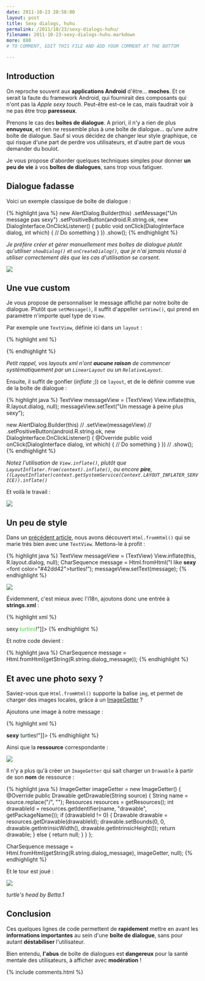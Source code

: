 ```yaml
---
date: 2011-10-23 20:58:00
layout: post
title: Sexy dialogs, huhu
permalink: /2011/10/23/sexy-dialogs-huhu/
filename: 2011-10-23-sexy-dialogs-huhu.markdown
more: 880
# TO COMMENT, EDIT THIS FILE AND ADD YOUR COMMENT AT THE BOTTOM

---
```


## Introduction





On reproche souvent aux **applications Android** d'être... **moches**. Et ce serait la faute du framework Android, qui fournirait des composants qui n'ont pas la _Apple sexy touch_. Peut-être est-ce le cas, mais faudrait voir à ne pas être trop **paresseux**.



Prenons le cas des **boîtes de dialogue**. A priori, il n'y a rien de plus **ennuyeux**, et rien ne ressemble plus à une boîte de dialogue... qu'une autre boîte de dialogue. Sauf si vous décidez de changer leur style graphique, ce qui risque d'une part de perdre vos utilisateurs, et d'autre part de vous demander du boulot.



Je vous propose d'aborder quelques techniques simples pour donner **un peu de vie** à vos **boîtes de dialogues**, sans trop vous fatiguer.


## Dialogue fadasse





Voici un exemple classique de boîte de dialogue :



{% highlight java %}
new AlertDialog.Builder(this)
		.setMessage("Un message pas sexy")
		.setPositiveButton(android.R.string.ok, new DialogInterface.OnClickListener() {
			public void onClick(DialogInterface dialog, int which) {
				// Do something
			}
		})
		.show();
{% endhighlight %}

_Je préfère créer et gérer manuellement mes boîtes de dialogue plutôt qu'utiliser `showDialog()` et `onCreateDialog()`, que je n'ai jamais réussi à utiliser correctement dès que les cas d'utilisation se corsent._



![](/static/blog_img/pas_sexy.png)





## Une vue custom





Je vous propose de personnaliser le message affiché par notre boîte de dialogue. Plutôt que `setMessage()`, il suffit d'appeller `setView()`, qui prend en paramètre n'importe quel type de `View`.



Par exemple une `TextView`, définie ici dans un `layout` :

{% highlight xml %}
<?xml version="1.0" encoding="utf-8"?>
<TextView
    xmlns:android="http://schemas.android.com/apk/res/android"
    android:layout_width="fill_parent" 
    android:layout_height="wrap_content" 
    android:textSize="30sp"
    android:padding="20dp"
    />
{% endhighlight %}

_Petit rappel, vos layouts xml n'ont **aucune raison** de commencer systématiquement par un `LinearLayout` ou un `RelativeLayout`._



Ensuite, il suffit de gonfler (_inflate_ ;)) ce `layout`, et de le définir comme vue de la boîte de dialogue :

{% highlight java %}
TextView messageView = (TextView) View.inflate(this, R.layout.dialog, null);
messageView.setText("Un message à peine plus sexy");

new AlertDialog.Builder(this) //
		.setView(messageView) //
		.setPositiveButton(android.R.string.ok, new DialogInterface.OnClickListener() {
			@Override
			public void onClick(DialogInterface dialog, int which) {
				// Do something
			}
		}) //
		.show();
{% endhighlight %}

_Notez l'utilisation de `View.inflate()`, plutôt que `LayoutInflater.from(context).inflate()`, ou encore **pire**, `((LayoutInflater)context.getSystemService(Context.LAYOUT_INFLATER_SERVICE)).inflate()`_



Et voilà le travail :

![](/static/blog_img/sexy1.png)





## Un peu de style



Dans un [précédent article](/2011/10/01/un-peu-de-style-dans-la-textview/), nous avons découvert `Html.fromHtml()` qui se marie très bien avec une `TextView`. Mettons-le à profit :



{% highlight java %}
TextView messageView = (TextView) View.inflate(this, R.layout.dialog, null);
CharSequence message = Html.fromHtml("I like <b>sexy</b> <font color=\"#42dd42\">turtles</font>!");
messageView.setText(message);
{% endhighlight %}



![](/static/blog_img/sexy2.png)



Évidemment, c'est mieux avec l'i18n, ajoutons donc une entrée à **strings.xml** :



{% highlight xml %}
<?xml version="1.0" encoding="utf-8"?>
<resources>
    <!-- ... -->
    <string name="dialog_message"><![CDATA[I like <b>sexy</b> <font color="#42dd42">turtles</font>!"]]></string>
</resources>
{% endhighlight %}



Et notre code devient :



{% highlight java %}
CharSequence message = Html.fromHtml(getString(R.string.dialog_message));
{% endhighlight %}





## Et avec une photo sexy ?





Saviez-vous que `Html.fromHtml()` supporte la balise `img`, et permet de charger des images locales, grâce à un [ImageGetter](http://developer.android.com/reference/android/text/Html.ImageGetter.html) ? 



Ajoutons une image à notre message :



{% highlight xml %}
<?xml version="1.0" encoding="utf-8"?>
<resources>
    <!-- ... -->
    <string name="dialog_message"><![CDATA[I like <img src="turtle" /> <b>sexy</b> <font color=\"#42dd42\">turtles</font>!"]]></string>
</resources>
{% endhighlight %}



Ainsi que la **ressource** correspondante :



![](/static/blog_img/turtle_res.png)



Il n'y a plus qu'à créer un `ImageGetter` qui sait charger un `Drawable` à partir de son **nom** de ressource :



{% highlight java %}
ImageGetter imageGetter = new ImageGetter() {
	@Override
	public Drawable getDrawable(String source) {
		String name = source.replace("/", "");
		Resources resources = getResources();
		int drawableId = resources.getIdentifier(name, "drawable", getPackageName());
		if (drawableId != 0) {
			Drawable drawable = resources.getDrawable(drawableId);
			drawable.setBounds(0, 0, drawable.getIntrinsicWidth(), drawable.getIntrinsicHeight());
			return drawable;
		} else {
			return null;
		}
	}
};

CharSequence message = Html.fromHtml(getString(R.string.dialog_message), imageGetter, null);
{% endhighlight %}



Et le tour est joué :



[![](/static/blog_img/sexy3.png)](http://commons.wikimedia.org/wiki/File:Trachemys_scripta_elegans.JPG)

_turtle's head by Betta.1_



## Conclusion

Ces quelques lignes de code permettent de **rapidement** mettre en avant les **informations importantes** au sein d'une **boîte de dialogue**, sans pour autant **déstabiliser** l'utilisateur.



Bien entendu, **l'abus** de boîte de dialogues est **dangereux** pour la santé mentale des utilisateurs, à afficher avec **modération** !

{% include comments.html %}

